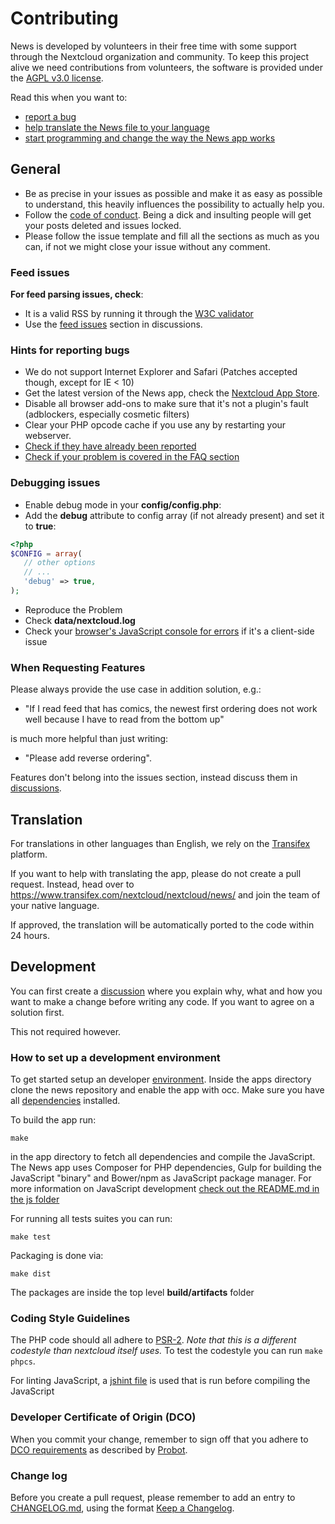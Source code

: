 # Contributing

News is developed by volunteers in their free time with some support through the Nextcloud organization and community. To keep this project alive we need contributions from volunteers, the software is provided under the [AGPL v3.0 license](https://github.com/nextcloud/news/blob/master/COPYING).

Read this when you want to:

* [report a bug](#Issues)
* [help translate the News file to your language](#Translation)
* [start programming and change the way the News app works](#development)


## General
* Be as precise in your issues as possible and make it as easy as possible to understand, this heavily influences the possibility to actually help you.
* Follow the [code of conduct](https://nextcloud.com/code-of-conduct/). Being a dick and insulting people will get your posts deleted and issues locked.
* Please follow the issue template and fill all the sections as much as you can, if not we might close your issue without any comment.

### Feed issues
**For feed parsing issues, check**:
* It is a valid RSS by running it through the [W3C validator](http://validator.w3.org/feed/)
* Use the [feed issues](https://github.com/nextcloud/news/discussions/categories/feed-issues) section in discussions.

### Hints for reporting bugs
* We do not support Internet Explorer and Safari (Patches accepted though, except for IE < 10)
* Get the latest version of the News app, check the [Nextcloud App Store](https://apps.nextcloud.com/apps/news/releases).
* Disable all browser add-ons to make sure that it's not a plugin's fault (adblockers, especially cosmetic filters)
* Clear your PHP opcode cache if you use any by restarting your webserver.
* [Check if they have already been reported](https://github.com/nextcloud/news/issues?state=open)
* [Check if your problem is covered in the FAQ section](https://github.com/nextcloud/news#faq)

### Debugging issues
* Enable debug mode in your **config/config.php**:
 * Add the **debug** attribute to config array (if not already present) and set it to **true**:
 ```php
 <?php
 $CONFIG = array(
    // other options
    // ...
    'debug' => true,
 );
 ```

* Reproduce the Problem
* Check **data/nextcloud.log**
* Check your [browser's JavaScript console for errors](http://ggnome.com/wiki/Using_The_Browser_Error_Console) if it's a client-side issue

### When Requesting Features
Please always provide the use case in addition solution, e.g.:

* "If I read feed that has comics, the newest first ordering does not work well because I have to read from the bottom up"

is much more helpful than just writing:

* "Please add reverse ordering".

Features don't belong into the issues section, instead discuss them in [discussions](https://github.com/nextcloud/news/discussions/categories/features).

## Translation

For translations in other languages than English, we rely on the [Transifex](https://www.transifex.com/) platform.

If you want to help with translating the app, please do not create a pull request. Instead, head over to https://www.transifex.com/nextcloud/nextcloud/news/ and join the team of your native language.

If approved, the translation will be automatically ported to the code within 24 hours.

## Development
You can first create a [discussion](https://github.com/nextcloud/news/discussions/categories/features) where you explain why, what and how you want to make a change before writing any code. If you want to agree on a solution first.

This not required however.

### How to set up a development environment
To get started setup an developer [environment](https://docs.nextcloud.com/server/latest/developer_manual/getting_started/devenv.html). Inside the apps directory clone the news repository and enable the app with occ.
Make sure you have all [dependencies](https://github.com/nextcloud/news/blob/master/docs/install.md#build-dependencies) installed.

To build the app run:

    make

in the app directory to fetch all dependencies and compile the JavaScript. The News app uses Composer for PHP dependencies, Gulp for building the JavaScript "binary" and Bower/npm as JavaScript package manager. For more information on JavaScript development [check out the README.md in the js folder](https://github.com/nextcloud/news/blob/master/js/README.md)

For running all tests suites you can run:

    make test

Packaging is done via:

    make dist

The packages are inside the top level **build/artifacts** folder

### Coding Style Guidelines
The PHP code should all adhere to [PSR-2](https://www.php-fig.org/psr/psr-2/).
*Note that this is a different codestyle than nextcloud itself uses.*
To test the codestyle you can run `make phpcs`.

For linting JavaScript, a [jshint file](https://github.com/nextcloud/news/blob/master/js/.jshintrc) is used that is run before compiling the JavaScript

### Developer Certificate of Origin (DCO)
When you commit your change, remember to sign off that you adhere to [DCO requirements](https://developercertificate.org/) as described by [Probot](https://probot.github.io/apps/dco/).

### Change log
Before you create a pull request, please remember to add an entry to [CHANGELOG.md](https://github.com/nextcloud/news/blob/master/CHANGELOG.md), using the format [Keep a Changelog](https://keepachangelog.com/en/1.0.0/).